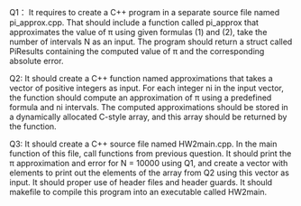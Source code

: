 Q1：
It requires to create a C++ program in a separate source file named pi_approx.cpp. 
That should include a function called pi_approx that approximates the value of π using given formulas (1) and (2), 
take the number of intervals N as an input. 
The program should return a struct called PiResults containing the computed value of π and the corresponding absolute error.

Q2:
It should  create a C++ function named approximations that takes a vector of positive integers as input. 
For each integer ni in the input vector, 
the function should compute an approximation of π using a predefined formula  and ni intervals. 
The computed approximations should be stored in a dynamically allocated C-style array, 
and this array should be returned by the function. 

Q3:
It should create a C++ source file named HW2main.cpp. 
In the main function of this file, call functions from previous question.
It should print the π approximation and error for N = 10000 using Q1, and create a vector with elements to
 print out the elements of the array from Q2 using this vector as input.
It should proper use of header files and header guards. 
It should makefile to compile this program into an executable called HW2main. 
